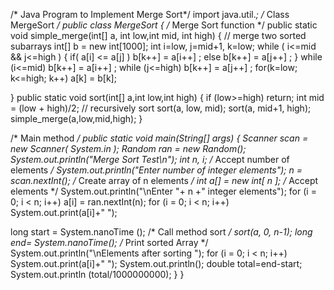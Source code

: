 /* Java Program to Implement Merge Sort*/
import java.util.*;
/* Class MergeSort */
public class MergeSort 
{
 /* Merge Sort function */
 public static void simple_merge(int[] a, int low,int mid, int high) 
 {
 // merge two sorted subarrays
 int[] b = new int[1000];
 int i=low, j=mid+1, k=low;
 while ( i<=mid && j<=high )
 {
if( a[i] <= a[j] )
 b[k++] = a[i++] ;
 else
 b[k++] = a[j++] ;
 }
 while (i<=mid)
 b[k++] = a[i++] ;
 while (j<=high)
 b[k++] = a[j++] ;
 for(k=low; k<=high; k++)
 a[k] = b[k];
 
 } 
 public static void sort(int[] a,int low,int high)
 {
 if (low>=high) 
 return; 
 int mid = (low + high)/2; 
 // recursively sort 
 sort(a, low, mid); 
 sort(a, mid+1, high); 
 simple_merge(a,low,mid,high);
 }
 
 /* Main method */
 public static void main(String[] args) 
 {
 Scanner scan = new Scanner( System.in ); 
 Random ran = new Random();
 System.out.println("Merge Sort Test\n");
 int n, i;
 /* Accept number of elements */
System.out.println("Enter number of integer elements");
 n = scan.nextInt();
 /* Create array of n elements */
 int a[] = new int[ n ];
 /* Accept elements */
 System.out.println("\nEnter "+ n +" integer elements");
 for (i = 0; i < n; i++)
 a[i] = ran.nextInt(n);
 for (i = 0; i < n; i++)
 System.out.print(a[i]+" "); 
 
 long start = System.nanoTime ();
 /* Call method sort */
 sort(a, 0, n-1);
 long end= System.nanoTime();
 /* Print sorted Array */
 System.out.println("\nElements after sorting "); 
 for (i = 0; i < n; i++)
 System.out.print(a[i]+" "); 
 System.out.println(); 
 double total=end-start;
 System.out.println (total/1000000000);
 }
 }
